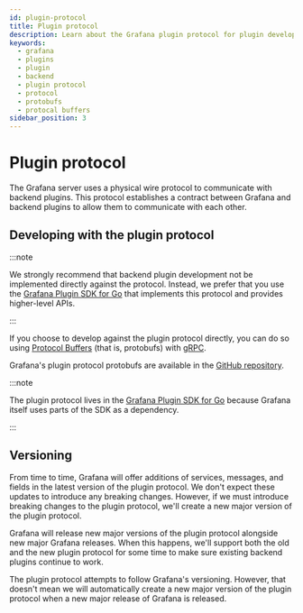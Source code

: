 ```yaml
---
id: plugin-protocol
title: Plugin protocol
description: Learn about the Grafana plugin protocol for plugin development.
keywords:
  - grafana
  - plugins
  - plugin
  - backend
  - plugin protocol
  - protocol
  - protobufs
  - protocal buffers
sidebar_position: 3
---
```


# Plugin protocol

The Grafana server uses a physical wire protocol to communicate with backend plugins. This protocol establishes a contract between Grafana and backend plugins to allow them to communicate with each other.

## Developing with the plugin protocol

:::note

We strongly recommend that backend plugin development not be implemented directly against the protocol. Instead, we prefer that you use the [Grafana Plugin SDK for Go](grafana-plugin-sdk-for-go.md) that implements this protocol and provides higher-level APIs.

:::

If you choose to develop against the plugin protocol directly, you can do so using [Protocol Buffers](https://developers.google.com/protocol-buffers) (that is, protobufs) with [gRPC](https://grpc.io/).

Grafana's plugin protocol protobufs are available in the [GitHub repository](https://github.com/grafana/grafana-plugin-sdk-go/blob/master/proto/backend.proto).

:::note

The plugin protocol lives in the [Grafana Plugin SDK for Go](grafana-plugin-sdk-for-go.md) because Grafana itself uses parts of the SDK as a dependency.

:::

## Versioning

From time to time, Grafana will offer additions of services, messages, and fields in the latest version of the plugin protocol. We don't expect these updates to introduce any breaking changes. However, if we must introduce breaking changes to the plugin protocol, we'll create a new major version of the plugin protocol.

Grafana will release new major versions of the plugin protocol alongside new major Grafana releases. When this happens, we'll support both the old and the new plugin protocol for some time to make sure existing backend plugins continue to work.

The plugin protocol attempts to follow Grafana's versioning. However, that doesn't mean we will automatically create a new major version of the plugin protocol when a new major release of Grafana is released.